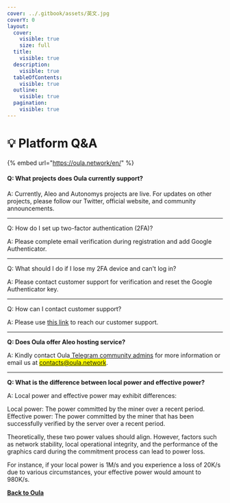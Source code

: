 ```yaml
---
cover: ../.gitbook/assets/英文.jpg
coverY: 0
layout:
  cover:
    visible: true
    size: full
  title:
    visible: true
  description:
    visible: true
  tableOfContents:
    visible: true
  outline:
    visible: true
  pagination:
    visible: true
---
```


# 💡 Platform Q\&A

{% embed url="https://oula.network/en/" %}

#### Q: What projects does Oula currently support?

A: Currently, Aleo and Autonomys projects are live. For updates on other projects, please follow our Twitter, official website, and community announcements.

***

Q: How do I set up two-factor authentication (2FA)?

A: Please complete email verification during registration and add Google Authenticator.

***

Q: What should I do if I lose my 2FA device and can't log in?

A: Please contact customer support for verification and reset the Google Authenticator key.

***

Q: How can I contact customer support?

A: Please use [this link](https://t.me/oulacommunity) to reach our customer support.

***

**Q: Does Oula offer Aleo hosting service?**

A: Kindly contact Oula[ Telegram community admins](https://t.me/oulacommunity) for more information or email us at <mark style="color:blue;">contacts@oula.network</mark>.

***

**Q: What is the difference between local power and effective power?**

A: Local power and effective power may exhibit differences:

Local power: The power committed by the miner over a recent period. \
Effective power: The power committed by the miner that has been successfully verified by the server over a recent period.

Theoretically, these two power values should align. However, factors such as network stability, local operational integrity, and the performance of the graphics card during the commitment process can lead to power loss.

For instance, if your local power is 1M/s and you experience a loss of 20K/s due to various circumstances, your effective power would amount to 980K/s.





[**Back to Oula**](https://oula.network/en/login)
